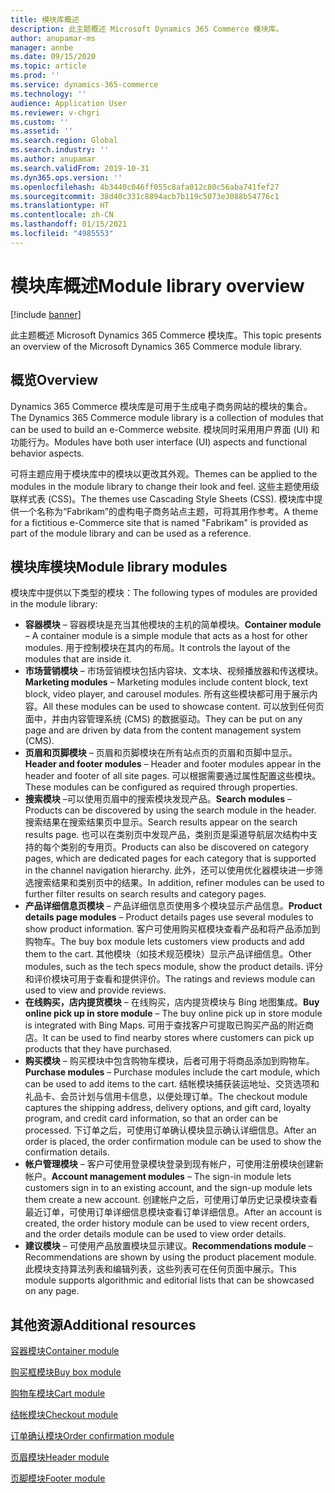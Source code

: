 ```yaml
---
title: 模块库概述
description: 此主题概述 Microsoft Dynamics 365 Commerce 模块库。
author: anupamar-ms
manager: annbe
ms.date: 09/15/2020
ms.topic: article
ms.prod: ''
ms.service: dynamics-365-commerce
ms.technology: ''
audience: Application User
ms.reviewer: v-chgri
ms.custom: ''
ms.assetid: ''
ms.search.region: Global
ms.search.industry: ''
ms.author: anupamar
ms.search.validFrom: 2019-10-31
ms.dyn365.ops.version: ''
ms.openlocfilehash: 4b3440c046ff055c8afa012c80c56aba741fef27
ms.sourcegitcommit: 38d40c331c8894acb7b119c5073e3088b54776c1
ms.translationtype: HT
ms.contentlocale: zh-CN
ms.lasthandoff: 01/15/2021
ms.locfileid: "4985553"
---
```

# <a name="module-library-overview"></a><span data-ttu-id="b1be1-103">模块库概述</span><span class="sxs-lookup"><span data-stu-id="b1be1-103">Module library overview</span></span>

[!include [banner](includes/banner.md)]

<span data-ttu-id="b1be1-104">此主题概述 Microsoft Dynamics 365 Commerce 模块库。</span><span class="sxs-lookup"><span data-stu-id="b1be1-104">This topic presents an overview of the Microsoft Dynamics 365 Commerce module library.</span></span>

## <a name="overview"></a><span data-ttu-id="b1be1-105">概览</span><span class="sxs-lookup"><span data-stu-id="b1be1-105">Overview</span></span>

<span data-ttu-id="b1be1-106">Dynamics 365 Commerce 模块库是可用于生成电子商务网站的模块的集合。</span><span class="sxs-lookup"><span data-stu-id="b1be1-106">The Dynamics 365 Commerce module library is a collection of modules that can be used to build an e-Commerce website.</span></span> <span data-ttu-id="b1be1-107">模块同时采用用户界面 (UI) 和功能行为。</span><span class="sxs-lookup"><span data-stu-id="b1be1-107">Modules have both user interface (UI) aspects and functional behavior aspects.</span></span>

<span data-ttu-id="b1be1-108">可将主题应用于模块库中的模块以更改其外观。</span><span class="sxs-lookup"><span data-stu-id="b1be1-108">Themes can be applied to the modules in the module library to change their look and feel.</span></span> <span data-ttu-id="b1be1-109">这些主题使用级联样式表 (CSS)。</span><span class="sxs-lookup"><span data-stu-id="b1be1-109">The themes use Cascading Style Sheets (CSS).</span></span> <span data-ttu-id="b1be1-110">模块库中提供一个名称为“Fabrikam”的虚构电子商务站点主题，可将其用作参考。</span><span class="sxs-lookup"><span data-stu-id="b1be1-110">A theme for a fictitious e-Commerce site that is named "Fabrikam" is provided as part of the module library and can be used as a reference.</span></span>

## <a name="module-library-modules"></a><span data-ttu-id="b1be1-111">模块库模块</span><span class="sxs-lookup"><span data-stu-id="b1be1-111">Module library modules</span></span>

<span data-ttu-id="b1be1-112">模块库中提供以下类型的模块：</span><span class="sxs-lookup"><span data-stu-id="b1be1-112">The following types of modules are provided in the module library:</span></span>

- <span data-ttu-id="b1be1-113">**容器模块** – 容器模块是充当其他模块的主机的简单模块。</span><span class="sxs-lookup"><span data-stu-id="b1be1-113">**Container module** – A container module is a simple module that acts as a host for other modules.</span></span> <span data-ttu-id="b1be1-114">用于控制模块在其内的布局。</span><span class="sxs-lookup"><span data-stu-id="b1be1-114">It controls the layout of the modules that are inside it.</span></span>
- <span data-ttu-id="b1be1-115">**市场营销模块** – 市场营销模块包括内容块、文本块、视频播放器和传送模块。</span><span class="sxs-lookup"><span data-stu-id="b1be1-115">**Marketing modules** – Marketing modules include content block, text block, video player, and carousel modules.</span></span> <span data-ttu-id="b1be1-116">所有这些模块都可用于展示内容。</span><span class="sxs-lookup"><span data-stu-id="b1be1-116">All these modules can be used to showcase content.</span></span> <span data-ttu-id="b1be1-117">可以放到任何页面中，并由内容管理系统 (CMS) 的数据驱动。</span><span class="sxs-lookup"><span data-stu-id="b1be1-117">They can be put on any page and are driven by data from the content management system (CMS).</span></span>
- <span data-ttu-id="b1be1-118">**页眉和页脚模块** – 页眉和页脚模块在所有站点页的页眉和页脚中显示。</span><span class="sxs-lookup"><span data-stu-id="b1be1-118">**Header and footer modules** – Header and footer modules appear in the header and footer of all site pages.</span></span> <span data-ttu-id="b1be1-119">可以根据需要通过属性配置这些模块。</span><span class="sxs-lookup"><span data-stu-id="b1be1-119">These modules can be configured as required through properties.</span></span>
- <span data-ttu-id="b1be1-120">**搜索模块** –可以使用页眉中的搜索模块发现产品。</span><span class="sxs-lookup"><span data-stu-id="b1be1-120">**Search modules** – Products can be discovered by using the search module in the header.</span></span> <span data-ttu-id="b1be1-121">搜索结果在搜索结果页中显示。</span><span class="sxs-lookup"><span data-stu-id="b1be1-121">Search results appear on the search results page.</span></span> <span data-ttu-id="b1be1-122">也可以在类别页中发现产品，类别页是渠道导航层次结构中支持的每个类别的专用页。</span><span class="sxs-lookup"><span data-stu-id="b1be1-122">Products can also be discovered on category pages, which are dedicated pages for each category that is supported in the channel navigation hierarchy.</span></span> <span data-ttu-id="b1be1-123">此外，还可以使用优化器模块进一步筛选搜索结果和类别页中的结果。</span><span class="sxs-lookup"><span data-stu-id="b1be1-123">In addition, refiner modules can be used to further filter results on search results and category pages.</span></span>
- <span data-ttu-id="b1be1-124">**产品详细信息页模块** – 产品详细信息页使用多个模块显示产品信息。</span><span class="sxs-lookup"><span data-stu-id="b1be1-124">**Product details page modules** – Product details pages use several modules to show product information.</span></span> <span data-ttu-id="b1be1-125">客户可使用购买框模块查看产品和将产品添加到购物车。</span><span class="sxs-lookup"><span data-stu-id="b1be1-125">The buy box module lets customers view products and add them to the cart.</span></span> <span data-ttu-id="b1be1-126">其他模块（如技术规范模块）显示产品详细信息。</span><span class="sxs-lookup"><span data-stu-id="b1be1-126">Other modules, such as the tech specs module, show the product details.</span></span> <span data-ttu-id="b1be1-127">评分和评价模块可用于查看和提供评价。</span><span class="sxs-lookup"><span data-stu-id="b1be1-127">The ratings and reviews module can used to view and provide reviews.</span></span>
- <span data-ttu-id="b1be1-128">**在线购买，店内提货模块** – 在线购买，店内提货模块与 Bing 地图集成。</span><span class="sxs-lookup"><span data-stu-id="b1be1-128">**Buy online pick up in store module** – The buy online pick up in store module is integrated with Bing Maps.</span></span> <span data-ttu-id="b1be1-129">可用于查找客户可提取已购买产品的附近商店。</span><span class="sxs-lookup"><span data-stu-id="b1be1-129">It can be used to find nearby stores where customers can pick up products that they have purchased.</span></span>
- <span data-ttu-id="b1be1-130">**购买模块** – 购买模块中包含购物车模块，后者可用于将商品添加到购物车。</span><span class="sxs-lookup"><span data-stu-id="b1be1-130">**Purchase modules** – Purchase modules include the cart module, which can be used to add items to the cart.</span></span> <span data-ttu-id="b1be1-131">结帐模块捕获装运地址、交货选项和礼品卡、会员计划与信用卡信息，以便处理订单。</span><span class="sxs-lookup"><span data-stu-id="b1be1-131">The checkout module captures the shipping address, delivery options, and gift card, loyalty program, and credit card information, so that an order can be processed.</span></span> <span data-ttu-id="b1be1-132">下订单之后，可使用订单确认模块显示确认详细信息。</span><span class="sxs-lookup"><span data-stu-id="b1be1-132">After an order is placed, the order confirmation module can be used to show the confirmation details.</span></span>
- <span data-ttu-id="b1be1-133">**帐户管理模块** – 客户可使用登录模块登录到现有帐户，可使用注册模块创建新帐户。</span><span class="sxs-lookup"><span data-stu-id="b1be1-133">**Account management modules** – The sign-in module lets customers sign in to an existing account, and the sign-up module lets them create a new account.</span></span> <span data-ttu-id="b1be1-134">创建帐户之后，可使用订单历史记录模块查看最近订单，可使用订单详细信息模块查看订单详细信息。</span><span class="sxs-lookup"><span data-stu-id="b1be1-134">After an account is created, the order history module can be used to view recent orders, and the order details module can be used to view order details.</span></span>
- <span data-ttu-id="b1be1-135">**建议模块** – 可使用产品放置模块显示建议。</span><span class="sxs-lookup"><span data-stu-id="b1be1-135">**Recommendations module** – Recommendations are shown by using the product placement module.</span></span> <span data-ttu-id="b1be1-136">此模块支持算法列表和编辑列表，这些列表可在任何页面中展示。</span><span class="sxs-lookup"><span data-stu-id="b1be1-136">This module supports algorithmic and editorial lists that can be showcased on any page.</span></span>

## <a name="additional-resources"></a><span data-ttu-id="b1be1-137">其他资源</span><span class="sxs-lookup"><span data-stu-id="b1be1-137">Additional resources</span></span>

[<span data-ttu-id="b1be1-138">容器模块</span><span class="sxs-lookup"><span data-stu-id="b1be1-138">Container module</span></span>](add-container-module.md)

[<span data-ttu-id="b1be1-139">购买框模块</span><span class="sxs-lookup"><span data-stu-id="b1be1-139">Buy box module</span></span>](add-buy-box.md)

[<span data-ttu-id="b1be1-140">购物车模块</span><span class="sxs-lookup"><span data-stu-id="b1be1-140">Cart module</span></span>](add-cart-module.md)

[<span data-ttu-id="b1be1-141">结帐模块</span><span class="sxs-lookup"><span data-stu-id="b1be1-141">Checkout module</span></span>](add-checkout-module.md)

[<span data-ttu-id="b1be1-142">订单确认模块</span><span class="sxs-lookup"><span data-stu-id="b1be1-142">Order confirmation module</span></span>](order-confirmation-module.md)

[<span data-ttu-id="b1be1-143">页眉模块</span><span class="sxs-lookup"><span data-stu-id="b1be1-143">Header module</span></span>](author-header-module.md)

[<span data-ttu-id="b1be1-144">页脚模块</span><span class="sxs-lookup"><span data-stu-id="b1be1-144">Footer module</span></span>](author-footer-module.md)
